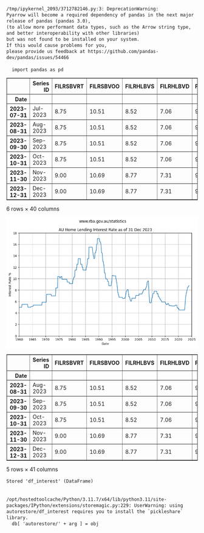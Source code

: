     /tmp/ipykernel_2093/3712782146.py:3: DeprecationWarning: 
    Pyarrow will become a required dependency of pandas in the next major release of pandas (pandas 3.0),
    (to allow more performant data types, such as the Arrow string type, and better interoperability with other libraries)
    but was not found to be installed on your system.
    If this would cause problems for you,
    please provide us feedback at https://github.com/pandas-dev/pandas/issues/54466
            
      import pandas as pd





<div>
<style scoped>
    .dataframe tbody tr th:only-of-type {
        vertical-align: middle;
    }

    .dataframe tbody tr th {
        vertical-align: top;
    }

    .dataframe thead th {
        text-align: right;
    }
</style>
<table border="1" class="dataframe">
  <thead>
    <tr style="text-align: right;">
      <th></th>
      <th>Series ID</th>
      <th>FILRSBVRT</th>
      <th>FILRSBVOO</th>
      <th>FILRHLBVS</th>
      <th>FILRHLBVD</th>
      <th>FILRHLBVO</th>
      <th>FILRHL3YF</th>
      <th>FILRHLBVSI</th>
      <th>FILRHLBVDI</th>
      <th>FILRHLBVDO</th>
      <th>...</th>
      <th>FILRSAVIIO</th>
      <th>Unnamed: 31</th>
      <th>Unnamed: 32</th>
      <th>Unnamed: 33</th>
      <th>Unnamed: 34</th>
      <th>Unnamed: 35</th>
      <th>Unnamed: 36</th>
      <th>Unnamed: 37</th>
      <th>Unnamed: 38</th>
      <th>Unnamed: 39</th>
    </tr>
    <tr>
      <th>Date</th>
      <th></th>
      <th></th>
      <th></th>
      <th></th>
      <th></th>
      <th></th>
      <th></th>
      <th></th>
      <th></th>
      <th></th>
      <th></th>
      <th></th>
      <th></th>
      <th></th>
      <th></th>
      <th></th>
      <th></th>
      <th></th>
      <th></th>
      <th></th>
      <th></th>
    </tr>
  </thead>
  <tbody>
    <tr>
      <th>2023-07-31</th>
      <td>Jul-2023</td>
      <td>8.75</td>
      <td>10.51</td>
      <td>8.52</td>
      <td>7.06</td>
      <td>9.04</td>
      <td>6.65</td>
      <td>9.10</td>
      <td>7.50</td>
      <td>9.34</td>
      <td>...</td>
      <td>NaN</td>
      <td>NaN</td>
      <td>NaN</td>
      <td>NaN</td>
      <td>NaN</td>
      <td>NaN</td>
      <td>NaN</td>
      <td>NaN</td>
      <td>NaN</td>
      <td>NaN</td>
    </tr>
    <tr>
      <th>2023-08-31</th>
      <td>Aug-2023</td>
      <td>8.75</td>
      <td>10.51</td>
      <td>8.52</td>
      <td>7.06</td>
      <td>9.04</td>
      <td>6.58</td>
      <td>9.10</td>
      <td>7.50</td>
      <td>9.34</td>
      <td>...</td>
      <td>NaN</td>
      <td>NaN</td>
      <td>NaN</td>
      <td>NaN</td>
      <td>NaN</td>
      <td>NaN</td>
      <td>NaN</td>
      <td>NaN</td>
      <td>NaN</td>
      <td>NaN</td>
    </tr>
    <tr>
      <th>2023-09-30</th>
      <td>Sep-2023</td>
      <td>8.75</td>
      <td>10.51</td>
      <td>8.52</td>
      <td>7.06</td>
      <td>9.04</td>
      <td>6.56</td>
      <td>9.10</td>
      <td>7.50</td>
      <td>9.34</td>
      <td>...</td>
      <td>NaN</td>
      <td>NaN</td>
      <td>NaN</td>
      <td>NaN</td>
      <td>NaN</td>
      <td>NaN</td>
      <td>NaN</td>
      <td>NaN</td>
      <td>NaN</td>
      <td>NaN</td>
    </tr>
    <tr>
      <th>2023-10-31</th>
      <td>Oct-2023</td>
      <td>8.75</td>
      <td>10.51</td>
      <td>8.52</td>
      <td>7.06</td>
      <td>9.04</td>
      <td>6.56</td>
      <td>9.10</td>
      <td>7.50</td>
      <td>9.34</td>
      <td>...</td>
      <td>NaN</td>
      <td>NaN</td>
      <td>NaN</td>
      <td>NaN</td>
      <td>NaN</td>
      <td>NaN</td>
      <td>NaN</td>
      <td>NaN</td>
      <td>NaN</td>
      <td>NaN</td>
    </tr>
    <tr>
      <th>2023-11-30</th>
      <td>Nov-2023</td>
      <td>9.00</td>
      <td>10.69</td>
      <td>8.77</td>
      <td>7.31</td>
      <td>9.29</td>
      <td>6.80</td>
      <td>9.35</td>
      <td>7.75</td>
      <td>9.59</td>
      <td>...</td>
      <td>NaN</td>
      <td>NaN</td>
      <td>NaN</td>
      <td>NaN</td>
      <td>NaN</td>
      <td>NaN</td>
      <td>NaN</td>
      <td>NaN</td>
      <td>NaN</td>
      <td>NaN</td>
    </tr>
    <tr>
      <th>2023-12-31</th>
      <td>Dec-2023</td>
      <td>9.00</td>
      <td>10.69</td>
      <td>8.77</td>
      <td>7.31</td>
      <td>9.29</td>
      <td>6.80</td>
      <td>9.35</td>
      <td>7.75</td>
      <td>9.59</td>
      <td>...</td>
      <td>NaN</td>
      <td>NaN</td>
      <td>NaN</td>
      <td>NaN</td>
      <td>NaN</td>
      <td>NaN</td>
      <td>NaN</td>
      <td>NaN</td>
      <td>NaN</td>
      <td>NaN</td>
    </tr>
  </tbody>
</table>
<p>6 rows × 40 columns</p>
</div>




    
![png](images/interest-rates_4_0.png)
    





<div>
<style scoped>
    .dataframe tbody tr th:only-of-type {
        vertical-align: middle;
    }

    .dataframe tbody tr th {
        vertical-align: top;
    }

    .dataframe thead th {
        text-align: right;
    }
</style>
<table border="1" class="dataframe">
  <thead>
    <tr style="text-align: right;">
      <th></th>
      <th>Series ID</th>
      <th>FILRSBVRT</th>
      <th>FILRSBVOO</th>
      <th>FILRHLBVS</th>
      <th>FILRHLBVD</th>
      <th>FILRHLBVO</th>
      <th>FILRHL3YF</th>
      <th>FILRHLBVSI</th>
      <th>FILRHLBVDI</th>
      <th>FILRHLBVDO</th>
      <th>...</th>
      <th>Unnamed: 31</th>
      <th>Unnamed: 32</th>
      <th>Unnamed: 33</th>
      <th>Unnamed: 34</th>
      <th>Unnamed: 35</th>
      <th>Unnamed: 36</th>
      <th>Unnamed: 37</th>
      <th>Unnamed: 38</th>
      <th>Unnamed: 39</th>
      <th>3_yr_rolling</th>
    </tr>
    <tr>
      <th>Date</th>
      <th></th>
      <th></th>
      <th></th>
      <th></th>
      <th></th>
      <th></th>
      <th></th>
      <th></th>
      <th></th>
      <th></th>
      <th></th>
      <th></th>
      <th></th>
      <th></th>
      <th></th>
      <th></th>
      <th></th>
      <th></th>
      <th></th>
      <th></th>
      <th></th>
    </tr>
  </thead>
  <tbody>
    <tr>
      <th>2023-08-31</th>
      <td>Aug-2023</td>
      <td>8.75</td>
      <td>10.51</td>
      <td>8.52</td>
      <td>7.06</td>
      <td>9.04</td>
      <td>6.58</td>
      <td>9.10</td>
      <td>7.50</td>
      <td>9.34</td>
      <td>...</td>
      <td>NaN</td>
      <td>NaN</td>
      <td>NaN</td>
      <td>NaN</td>
      <td>NaN</td>
      <td>NaN</td>
      <td>NaN</td>
      <td>NaN</td>
      <td>NaN</td>
      <td>5.728333</td>
    </tr>
    <tr>
      <th>2023-09-30</th>
      <td>Sep-2023</td>
      <td>8.75</td>
      <td>10.51</td>
      <td>8.52</td>
      <td>7.06</td>
      <td>9.04</td>
      <td>6.56</td>
      <td>9.10</td>
      <td>7.50</td>
      <td>9.34</td>
      <td>...</td>
      <td>NaN</td>
      <td>NaN</td>
      <td>NaN</td>
      <td>NaN</td>
      <td>NaN</td>
      <td>NaN</td>
      <td>NaN</td>
      <td>NaN</td>
      <td>NaN</td>
      <td>5.839444</td>
    </tr>
    <tr>
      <th>2023-10-31</th>
      <td>Oct-2023</td>
      <td>8.75</td>
      <td>10.51</td>
      <td>8.52</td>
      <td>7.06</td>
      <td>9.04</td>
      <td>6.56</td>
      <td>9.10</td>
      <td>7.50</td>
      <td>9.34</td>
      <td>...</td>
      <td>NaN</td>
      <td>NaN</td>
      <td>NaN</td>
      <td>NaN</td>
      <td>NaN</td>
      <td>NaN</td>
      <td>NaN</td>
      <td>NaN</td>
      <td>NaN</td>
      <td>5.950556</td>
    </tr>
    <tr>
      <th>2023-11-30</th>
      <td>Nov-2023</td>
      <td>9.00</td>
      <td>10.69</td>
      <td>8.77</td>
      <td>7.31</td>
      <td>9.29</td>
      <td>6.80</td>
      <td>9.35</td>
      <td>7.75</td>
      <td>9.59</td>
      <td>...</td>
      <td>NaN</td>
      <td>NaN</td>
      <td>NaN</td>
      <td>NaN</td>
      <td>NaN</td>
      <td>NaN</td>
      <td>NaN</td>
      <td>NaN</td>
      <td>NaN</td>
      <td>6.068611</td>
    </tr>
    <tr>
      <th>2023-12-31</th>
      <td>Dec-2023</td>
      <td>9.00</td>
      <td>10.69</td>
      <td>8.77</td>
      <td>7.31</td>
      <td>9.29</td>
      <td>6.80</td>
      <td>9.35</td>
      <td>7.75</td>
      <td>9.59</td>
      <td>...</td>
      <td>NaN</td>
      <td>NaN</td>
      <td>NaN</td>
      <td>NaN</td>
      <td>NaN</td>
      <td>NaN</td>
      <td>NaN</td>
      <td>NaN</td>
      <td>NaN</td>
      <td>6.186667</td>
    </tr>
  </tbody>
</table>
<p>5 rows × 41 columns</p>
</div>



    Stored 'df_interest' (DataFrame)


    /opt/hostedtoolcache/Python/3.11.7/x64/lib/python3.11/site-packages/IPython/extensions/storemagic.py:229: UserWarning: using autorestore/df_interest requires you to install the `pickleshare` library.
      db[ 'autorestore/' + arg ] = obj

